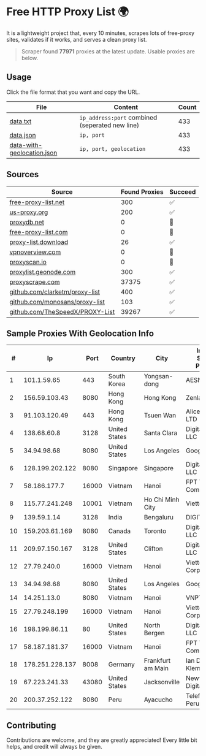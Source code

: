 
# Free HTTP Proxy List 🌍

It is a lightweight project that, every 10 minutes, scrapes lots of free-proxy sites, validates if it works, and serves a clean proxy list.


> Scraper found **77971** proxies at the latest update. Usable proxies are below.

## Usage

Click the file format that you want and copy the URL.


|File|Content|Count|
|----|-------|-----|
|[data.txt](https://raw.githubusercontent.com/themiralay/Proxy-List-World/master/data.txt)|`ip_address:port` combined (seperated new line)|433|
|[data.json](https://raw.githubusercontent.com/themiralay/Proxy-List-World/master/data.json)|`ip, port`|433|
|[data-with-geolocation.json](https://raw.githubusercontent.com/themiralay/Proxy-List-World/master/data-with-geolocation.json)|`ip, port, geolocation`|433|

## Sources

|Source|Found Proxies|Succeed|
|------|-------------|-------|
|[free-proxy-list.net](https://free-proxy-list.net)|300|✅|
|[us-proxy.org](https://www.us-proxy.org)|200|✅|
|[proxydb.net](http://proxydb.net)|0|🚫|
|[free-proxy-list.com](https://free-proxy-list.com/?page=&port=&type%5B%5D=http&type%5B%5D=https&up_time=0&search=Search)|0|🚫|
|[proxy-list.download](https://www.proxy-list.download/HTTP)|26|✅|
|[vpnoverview.com](https://vpnoverview.com/privacy/anonymous-browsing/free-proxy-servers)|0|🚫|
|[proxyscan.io](https://www.proxyscan.io)|0|🚫|
|[proxylist.geonode.com](https://proxylist.geonode.com/api/proxy-list?limit=300&page=1&sort_by=lastChecked&sort_type=desc&protocols=http,https)|300|✅|
|[proxyscrape.com](https://api.proxyscrape.com/v2/?request=displayproxies&protocol=http&timeout=10000&country=all&ssl=all&anonymity=all)|37375|✅|
|[github.com/clarketm/proxy-list](https://raw.githubusercontent.com/clarketm/proxy-list/master/proxy-list-raw.txt)|400|✅|
|[github.com/monosans/proxy-list](https://raw.githubusercontent.com/monosans/proxy-list/main/proxies/http.txt)|103|✅|
|[github.com/TheSpeedX/PROXY-List](https://raw.githubusercontent.com/TheSpeedX/PROXY-List/master/http.txt)|39267|✅|


## Sample Proxies With Geolocation Info

|#|Ip|Port|Country|City|Internet Service Provider|
|-|--|----|-------|----|-------------------------|
|1|101.1.59.65|443|South Korea|Yongsan-dong|AESNET|
|2|156.59.103.43|8080|Hong Kong|Hong Kong|Zenlayer Inc|
|3|91.103.120.49|443|Hong Kong|Tsuen Wan|Alice Networks LTD|
|4|138.68.60.8|3128|United States|Santa Clara|DigitalOcean, LLC|
|5|34.94.98.68|8080|United States|Los Angeles|Google LLC|
|6|128.199.202.122|8080|Singapore|Singapore|DigitalOcean, LLC|
|7|58.186.177.7|16000|Vietnam|Hanoi|FPT Telecom Company|
|8|115.77.241.248|10001|Vietnam|Ho Chi Minh City|Viettel Group|
|9|139.59.1.14|3128|India|Bengaluru|DIGITALOCEAN|
|10|159.203.61.169|8080|Canada|Toronto|DigitalOcean, LLC|
|11|209.97.150.167|3128|United States|Clifton|DigitalOcean, LLC|
|12|27.79.240.0|16000|Vietnam|Hanoi|Viettel Corporation|
|13|34.94.98.68|8080|United States|Los Angeles|Google LLC|
|14|14.251.13.0|8080|Vietnam|Hanoi|VNPT|
|15|27.79.248.199|16000|Vietnam|Hanoi|Viettel Corporation|
|16|198.199.86.11|80|United States|North Bergen|DigitalOcean, LLC|
|17|58.187.181.37|16000|Vietnam|Hanoi|FPT Telecom Company|
|18|178.251.228.137|8008|Germany|Frankfurt am Main|Ian David Klemm|
|19|67.223.241.33|43080|United States|Jacksonville|Newfold Digital, Inc.|
|20|200.37.252.122|8080|Peru|Ayacucho|Telefonica del Peru S.A.A.|



## Contributing

Contributions are welcome, and they are greatly appreciated! Every
little bit helps, and credit will always be given.

